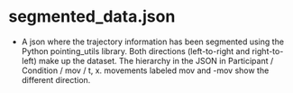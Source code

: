 # segmented_data.json

* A json where the trajectory information has been segmented using the Python pointing_utils library. Both directions (left-to-right and right-to-left) make up the dataset. The hierarchy in the JSON in Participant / Condition / mov / t, x. movements labeled mov and -mov show the different direction.

